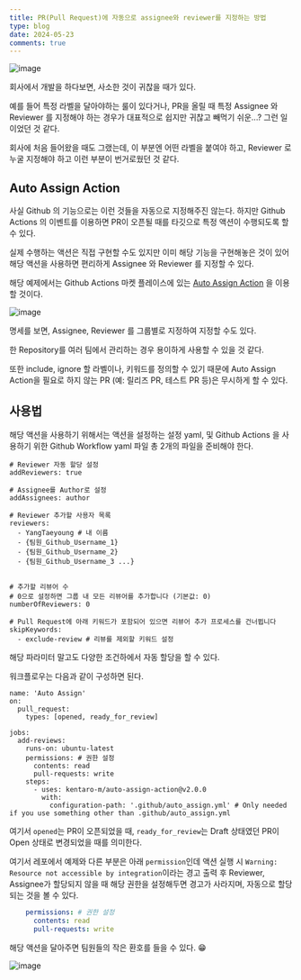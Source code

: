 ```yaml
---
title: PR(Pull Request)에 자동으로 assignee와 reviewer를 지정하는 방법
type: blog
date: 2024-05-23
comments: true
---
```


![image](/images/github_action/pr-auto-assign-assignee-reviewer-1716454592138.png)

회사에서 개발을 하다보면, 사소한 것이 귀찮을 때가 있다.

예를 들어 특정 라벨을 달아야하는 룰이 있다거나, PR을 올릴 때 특정 Assignee 와 Reviewer 를 지정해야 하는 경우가 대표적으로 쉽지만 귀찮고 빼먹기 쉬운...? 그런 일이었던 것 같다.

회사에 처음 들어왔을 때도 그랬는데, 이 부분엔 어떤 라벨을 붙여야 하고, Reviewer 로 누굴 지정해야 하고 이런 부분이 번거로웠던 것 같다.

## Auto Assign Action
사실 Github 의 기능으로는 이런 것들을 자동으로 지정해주진 않는다. 하지만 Github Actions 의 이벤트를 이용하면 PR이 오픈될 때를 타깃으로 특정 액션이 수행되도록 할 수 있다.

실제 수행하는 액션은 직접 구현할 수도 있지만 이미 해당 기능을 구현해놓은 것이 있어 해당 액션을 사용하면 편리하게 Assignee 와 Reviewer 를 지정할 수 있다.

해당 예제에서는 Github Actions 마켓 플레이스에 있는 [Auto Assign Action](https://github.com/kentaro-m/auto-assign-action) 을 이용할 것이다.

![image](/images/github_action/pr-auto-assign-assignee-reviewer-1716454564478.png)

명세를 보면, Assignee, Reviewer 를 그룹별로 지정하여 지정할 수도 있다. 

한 Repository를 여러 팀에서 관리하는 경우 용이하게 사용할 수 있을 것 같다.

또한 include, ignore 할 라벨이나, 키워드를 정의할 수 있기 때문에 Auto Assign Action을 필요로 하지 않는 PR (예: 릴리즈 PR, 테스트 PR 등)은 무시하게 할 수 있다.

## 사용법
해당 액션을 사용하기 위해서는 액션을 설정하는 설정 yaml, 및 Github Actions 을 사용하기 위한 Github Workflow yaml 파일 총 2개의 파일을 준비해야 한다.

```yaml{filename=".github/auto_assign.yml"}
# Reviewer 자동 할당 설정
addReviewers: true

# Assignee를 Author로 설정
addAssignees: author

# Reviewer 추가할 사용자 목록
reviewers:
  - YangTaeyoung # 내 이름
  - {팀원_Github_Username_1}
  - {팀원_Github_Username_2}
  - {팀원_Github_Username_3 ...}

  
# 추가할 리뷰어 수
# 0으로 설정하면 그룹 내 모든 리뷰어를 추가합니다 (기본값: 0)
numberOfReviewers: 0

# Pull Request에 아래 키워드가 포함되어 있으면 리뷰어 추가 프로세스를 건너뜁니다
skipKeywords:
  - exclude-review # 리뷰를 제외할 키워드 설정
```

해당 파라미터 말고도 다양한 조건하에서 자동 할당을 할 수 있다.

워크플로우는 다음과 같이 구성하면 된다.

```yaml{filename=".github/workflows/auto_assign.yml"}
name: 'Auto Assign'
on:
  pull_request:
    types: [opened, ready_for_review]
    
jobs:
  add-reviews:
    runs-on: ubuntu-latest
    permissions: # 권한 설정
      contents: read
      pull-requests: write
    steps:
      - uses: kentaro-m/auto-assign-action@v2.0.0
        with:
          configuration-path: '.github/auto_assign.yml' # Only needed if you use something other than .github/auto_assign.yml
```

여기서 `opened`는 PR이 오픈되었을 때, `ready_for_review`는 Draft 상태였던 PR이 Open 상태로 변경되었을 때를 의미한다.

여기서 레포에서 예제와 다른 부분은 아래 `permission`인데 액션 실행 시 `Warning: Resource not accessible by integration`이라는 경고 출력 후 Reviewer, Assignee가 할당되지 않을 때 해당 권한을 설정해두면 경고가 사라지며, 자동으로 할당되는 것을 볼 수 있다.
```yaml
    permissions: # 권한 설정
      contents: read
      pull-requests: write
```

해당 액션을 달아주면 팀원들의 작은 환호를 들을 수 있다. 😁

![image](/images/github_action/pr-auto-assign-assignee-reviewer-1716458343634.png)